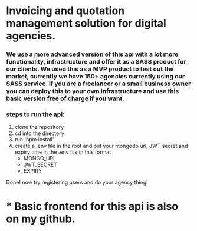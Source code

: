 # Invoicing and quotation management solution for digital agencies.

### We use a more advanced version of this api with a lot more functionality, infrastructure and offer it as a SASS product for our clients. We used this as a MVP product to test out the market, currently we have 150+ agencies currently using our SASS service. If you are a freelancer or a small business owner you can deploy this to your own infrastructure and use this basic version free of charge if you want. 

### steps to run the api:

1. clone the repository
2. cd into the directory
3. run 'npm install'
4. create a .env file in the root and put your mongodb url, JWT secret and expiry time in the .env file in this format
   - MONGO_URL
   - JWT_SECRET
   - EXPIRY

Done! now try registering users and do your agency thing!


# * Basic frontend for this api is also on my github.
